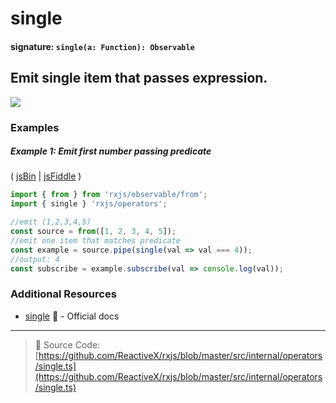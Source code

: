 # single

#### signature: `single(a: Function): Observable`

## Emit single item that passes expression.

<a href="https://ultimateangular.com/?ref=76683_kee7y7vk"><img src="https://ultimateangular.com/assets/img/banners/ua-leader.svg"></a>

### Examples

##### Example 1: Emit first number passing predicate

( [jsBin](http://jsbin.com/solecibuza/1/edit?js,console) |
[jsFiddle](https://jsfiddle.net/btroncone/26r5y90s/) )

```js
import { from } from 'rxjs/observable/from';
import { single } 'rxjs/operators';

//emit (1,2,3,4,5)
const source = from([1, 2, 3, 4, 5]);
//emit one item that matches predicate
const example = source.pipe(single(val => val === 4));
//output: 4
const subscribe = example.subscribe(val => console.log(val));
```

### Additional Resources

* [single](http://reactivex.io/rxjs/class/es6/Observable.js~Observable.html#instance-method-single)
  :newspaper: - Official docs

---

> :file_folder: Source Code:
> [https://github.com/ReactiveX/rxjs/blob/master/src/internal/operators/single.ts](https://github.com/ReactiveX/rxjs/blob/master/src/internal/operators/single.ts)
